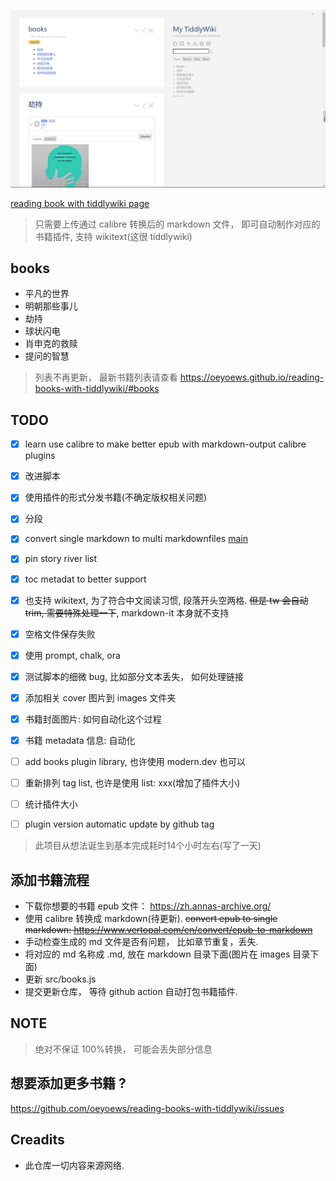 ![](banner.png)

[reading book with tiddlywiki page](https://oeyoews.github.io/reading-books-with-tiddlywiki/)

> 只需要上传通过 calibre 转换后的 markdown 文件， 即可自动制作对应的书籍插件, 支持 wikitext(这很 tiddlywiki)

## books

- 平凡的世界
- 明朝那些事儿
- 劫持
- 球状闪电
- 肖申克的救赎
- 提问的智慧

> 列表不再更新， 最新书籍列表请查看 https://oeyoews.github.io/reading-books-with-tiddlywiki/#books

## TODO

- [x] learn use calibre to make better epub with markdown-output calibre plugins
- [x] 改进脚本
- [x] 使用插件的形式分发书籍(不确定版权相关问题)
- [x] 分段
- [x] convert single markdown to multi markdownfiles [main](./src/main.js)
- [x] pin story river list
- [x] toc metadat to better support
- [x] 也支持 wikitext, 为了符合中文阅读习惯, 段落开头空两格. ~~但是 tw 会自动 trim, 需要特殊处理一下~~, markdown-it 本身就不支持
- [x] 空格文件保存失败
- [x] 使用 prompt, chalk, ora
- [x] 测试脚本的细微 bug, 比如部分文本丢失， 如何处理链接
- [x] 添加相关 cover 图片到 images 文件夹
- [x] 书籍封面图片: 如何自动化这个过程
- [x] 书籍 metadata 信息: 自动化
- [ ] add books plugin library, 也许使用 modern.dev 也可以
- [ ] 重新排列 tag list, 也许是使用 list: xxx(增加了插件大小)
- [ ] 统计插件大小
- [ ] plugin version automatic update by github tag


<!-- ```bash
vertopal convert EPUB_INPUT_FILE --to markdown
``` -->

> 此项目从想法诞生到基本完成耗时14个小时左右(写了一天)

## 添加书籍流程

* 下载你想要的书籍 epub 文件： https://zh.annas-archive.org/
* 使用 calibre 转换成 markdown(待更新). ~~convert epub to single markdown: https://www.vertopal.com/en/convert/epub-to-markdown~~
* 手动检查生成的 md 文件是否有问题， 比如章节重复，丢失.
* 将对应的 md 名称成 <bookname>.md, 放在 markdown 目录下面(图片在 images 目录下面)
* 更新 src/books.js
* 提交更新仓库， 等待 github action 自动打包书籍插件.

## NOTE

> 绝对不保证 100%转换， 可能会丢失部分信息

## 想要添加更多书籍 ?

https://github.com/oeyoews/reading-books-with-tiddlywiki/issues

## Creadits

- 此仓库一切内容来源网络.